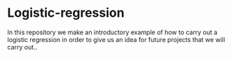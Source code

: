 # Logistic-regression
In this repository we make an introductory example of how to carry out a logistic regression in order to give us an idea for future projects that we will carry out..
